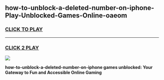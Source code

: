 
## how-to-unblock-a-deleted-number-on-iphone-Play-Unblocked-Games-Online-oaeom
<h3>
<a href="https://premium76.site?title=how-to-unblock-a-deleted-number-on-iphone&ref=25A">CLICK TO PLAY</a></h3>
<hr>

<h3>
<a href="https://premium76.site?title=how-to-unblock-a-deleted-number-on-iphone&ref=25A">CLICK 2 PLAY</a>
  
</h3>

<a href="https://premium76.site?title=how-to-unblock-a-deleted-number-on-iphone&ref=25A"><img src="https://clearcache.store/games.png"></a>


**how-to-unblock-a-deleted-number-on-iphone games unblocked: Your Gateway to Fun and Accessible Online Gaming**
